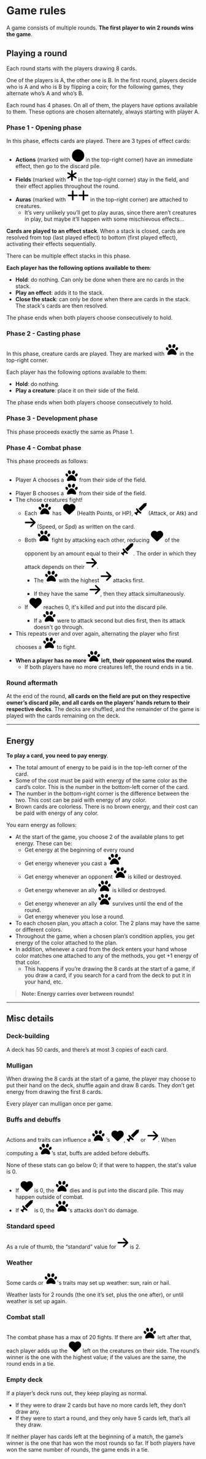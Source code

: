 # Game rules

A game consists of multiple rounds. **The first player to win 2 rounds wins the game**.

## Playing a round

Each round starts with the players drawing 8 cards.

One of the players is A, the other one is B. In the first round, players decide who is A and who is B by flipping a
coin; for the following games, they alternate who’s A and who’s B.

Each round has 4 phases. On all of them, the players have options available to them. These options are chosen
alternately, always starting with player
A.

### Phase 1 - Opening phase

In this phase, effects cards are played. There are 3 types of effect cards:

- **Actions** (marked with ![card-action](card-action.svg) in the top-right corner) have an immediate effect, then go
  to the
  discard pile.
- **Fields** (marked with ![card-field](card-field.svg) in the top-right corner) stay in the field, and their effect
  applies
  throughout the round.
- **Auras** (marked with ![card-aura](card-aura.svg)![card-aura](card-aura.svg) in the top-right corner) are attached
  to
  creatures.
    - It’s very unlikely you’ll get to play auras, since there aren’t creatures in play, but maybe it’ll happen with
      some mischievous effects…

**Cards are played to an effect stack**. When a stack is closed, cards are resolved from top (last played effect) to
bottom (first played effect), activating their effects sequentially.

There can be multiple effect stacks in this phase.

**Each player has the following options available to them**:

- **Hold**: do nothing. Can only be done when there are no cards in the stack.
- **Play an effect**: adds it to the stack.
- **Close the stack**: can only be done when there are cards in the stack. The stack's cards are then resolved.

The phase ends when both players choose consecutively to hold.

### Phase 2 - Casting phase

In this phase, creature cards are played. They are marked with ![card-creature](card-creature.svg) in the top-right
corner.

Each player has the following options available to them:

- **Hold**: do nothing.
- **Play a creature**: place it on their side of the field.

The phase ends when both players choose consecutively to hold.

### Phase 3 - Development phase

This phase proceeds exactly the same as Phase 1.

### Phase 4 - Combat phase

This phase proceeds as follows:

- Player A chooses a ![card-creature](card-creature.svg) from their side of the field.
- Player B chooses a ![card-creature](card-creature.svg) from their side of the field.
- The chose creatures fight!
    - Each ![card-creature](card-creature.svg) has ![stat-hp](stat-hp.svg) (Health Points, or
      HP), ![stat-atk](stat-atk.svg) (Attack, or Atk) and ![stat-spd](stat-spd.svg) (Speed, or Spd) as written on the
      card.
    - Both ![card-creature](card-creature.svg) fight by attacking each other, reducing  ![stat-hp](stat-hp.svg) of the
      opponent by an amount equal to their  ![stat-atk](stat-atk.svg). The order in which they attack depends on
      their ![stat-spd](stat-spd.svg).
        - The ![card-creature](card-creature.svg) with the highest ![stat-spd](stat-spd.svg) attacks first.
        - If they have the same ![stat-spd](stat-spd.svg), then they attack simultaneously.
    - If ![stat-hp](stat-hp.svg) reaches 0, it's killed and put into the discard pile.
        - If a ![card-creature](card-creature.svg) were to attack second but dies first, then its attack doesn't go
          through.
- This repeats over and over again, alternating the player who first chooses a ![card-creature](card-creature.svg) to
  fight.
- **When a player has no more ![card-creature](card-creature.svg) left, their opponent wins the round**.
    - If both players have no more creatures left, the round ends in a tie.

### Round aftermath

At the end of the round, **all cards on the field are put on they respective owner’s discard pile, and all cards on the
players’ hands return to their respective decks**. The decks are shuffled, and the remainder of the game is played with
the cards remaining on the deck.

---

## Energy

**To play a card, you need to pay energy**.

- The total amount of energy to be paid is in the top-left corner of the card.
- Some of the cost must be paid with energy of the same color as the card’s color. This is the number in the bottom-left
  corner of the card.
- The number in the bottom-right corner is the difference between the two. This cost can be paid with energy of any
  color.
- Brown cards are colorless. There is no brown energy, and their cost can be paid with energy of any color.

You earn energy as follows:

- At the start of the game, you choose 2 of the available plans to get energy. These can be:
    - Get energy at the beginning of every round
    - Get energy whenever you cast a ![card-creature](card-creature.svg)
    - Get energy whenever an opponent ![card-creature](card-creature.svg) is killed or destroyed.
    - Get energy whenever an ally ![card-creature](card-creature.svg) is killed or destroyed.
    - Get energy whenever an ally ![card-creature](card-creature.svg) survives until the end of the round.
    - Get energy whenever you lose a round.
- To each chosen plan, you attach a color. The 2 plans may have the same or different colors.
- Throughout the game, when a chosen plan’s condition applies, you get energy of the color attached to the plan.
- In addition, whenever a card from the deck enters your hand whose color matches one attached to any of the methods,
  you get +1 energy of that color.
    - This happens if you’re drawing the 8 cards at the start of a game, if you draw a card, if you search for a card
      from the deck to put it in your hand, etc.

> **Note: Energy carries over between rounds!**

---

## Misc details

### Deck-building

A deck has 50 cards, and there’s at most 3 copies of each card.

### Mulligan

When drawing the 8 cards at the start of a game, the player may choose to put their hand on the deck, shuffle again and
draw 8 cards. They don’t get energy from drawing the first 8 cards.

Every player can mulligan once per game.

### Buffs and debuffs

Actions and traits can influence a ![card-creature](card-creature.svg)
’s ![stat-hp](stat-hp.svg), ![stat-atk](stat-atk.svg) or ![stat-spd](stat-spd.svg). When computing
a ![card-creature](card-creature.svg)’s stat, buffs are added before debuffs.

None of these stats can go below 0; if that
were to happen, the stat's value is 0.

- If ![stat-hp](stat-hp.svg) is 0, the ![card-creature](card-creature.svg) dies and is put into the discard pile. This
  may happen outside of combat.
- If ![stat-atk](stat-atk.svg) is 0, the ![card-creature](card-creature.svg)'s attacks don't do damage.

### Standard speed

As a rule of thumb, the “standard” value for ![stat-spd](stat-spd.svg) is 2.

### Weather

Some cards or ![card-creature](card-creature.svg)'s traits may set up weather: sun, rain or hail.

Weather lasts for 2 rounds (the one it’s set, plus the one after), or until weather is set up again.

### Combat stall

The combat phase has a max of 20 fights. If there are ![card-creature](card-creature.svg) left after that, each player
adds up the ![stat-hp](stat-hp.svg) left on the creatures on their side. The round’s winner is the one with the highest
value; if the values are the same, the round ends in a tie.

### Empty deck

If a player’s deck runs out, they keep playing as normal.

- If they were to draw 2 cards but have no more cards left, they don’t draw any.
- If they were to start a round, and they only have 5 cards left, that’s all they draw.

If neither player has cards left at the beginning of a match, the game’s winner is the one that has won the most rounds
so far. If both players have won the same number of rounds, the game ends in a tie.
